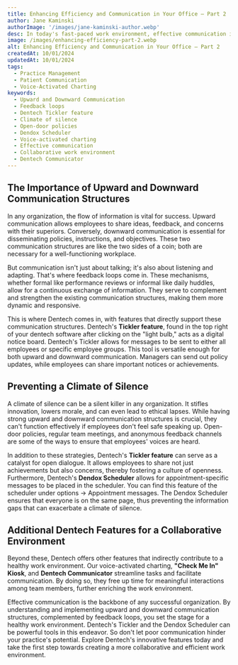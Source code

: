 ```yaml
---
title: Enhancing Efficiency and Communication in Your Office – Part 2
author: Jane Kaminski
authorImage: '/images/jane-kaminski-author.webp'
desc: In today's fast-paced work environment, effective communication is more crucial than ever. A lack of open dialogue can lead to misunderstandings, decreased productivity, and a toxic work culture. This blog post aims to shed light on key elements that contribute to a healthy work environment, such as upward and downward communication structures and feedback loops. We'll also delve into how Dentech's Tickler feature and the Dentech Scheduler can facilitate these aspects, enhancing both collaboration and efficiency in your dental practice.
image: /images/enhancing-efficiency-part-2.webp
alt: Enhancing Efficiency and Communication in Your Office – Part 2
createdAt: 10/01/2024
updatedAt: 10/01/2024
tags:
  - Practice Management
  - Patient Communication
  - Voice-Activated Charting
keywords:
  - Upward and Downward Communication
  - Feedback loops
  - Dentech Tickler feature
  - Climate of silence
  - Open-door policies
  - Dendox Scheduler
  - Voice-activated charting
  - Effective communication
  - Collaborative work environment
  - Dentech Communicator
---
```


## The Importance of Upward and Downward Communication Structures

In any organization, the flow of information is vital for success. Upward communication allows employees to share ideas, feedback, and concerns with their superiors. Conversely, downward communication is essential for disseminating policies, instructions, and objectives. These two communication structures are like the two sides of a coin; both are necessary for a well-functioning workplace.

But communication isn't just about talking; it's also about listening and adapting. That's where feedback loops come in. These mechanisms, whether formal like performance reviews or informal like daily huddles, allow for a continuous exchange of information. They serve to complement and strengthen the existing communication structures, making them more dynamic and responsive.

This is where Dentech comes in, with features that directly support these communication structures. Dentech's **Tickler feature**, found in the top right of your dentech software after clicking on the "light bulb," acts as a digital notice board. Dentech's Tickler allows for messages to be sent to either all employees or specific employee groups. This tool is versatile enough for both upward and downward communication. Managers can send out policy updates, while employees can share important notices or achievements.

## Preventing a Climate of Silence

A climate of silence can be a silent killer in any organization. It stifles innovation, lowers morale, and can even lead to ethical lapses. While having strong upward and downward communication structures is crucial, they can't function effectively if employees don't feel safe speaking up. Open-door policies, regular team meetings, and anonymous feedback channels are some of the ways to ensure that employees' voices are heard.

In addition to these strategies, Dentech's **Tickler feature** can serve as a catalyst for open dialogue. It allows employees to share not just achievements but also concerns, thereby fostering a culture of openness. Furthermore, Dentech's **Dendox Scheduler** allows for appointment-specific messages to be placed in the scheduler. You can find this feature of the scheduler under options -> Appointment messages. The Dendox Scheduler ensures that everyone is on the same page, thus preventing the information gaps that can exacerbate a climate of silence.

## Additional Dentech Features for a Collaborative Environment

Beyond these, Dentech offers other features that indirectly contribute to a healthy work environment. Our voice-activated charting, **"Check Me In" Kiosk**, and **Dentech Communicator** streamline tasks and facilitate communication. By doing so, they free up time for meaningful interactions among team members, further enriching the work environment.

Effective communication is the backbone of any successful organization. By understanding and implementing upward and downward communication structures, complemented by feedback loops, you set the stage for a healthy work environment. Dentech's Tickler and the Dendox Scheduler can be powerful tools in this endeavor. So don't let poor communication hinder your practice's potential. Explore Dentech's innovative features today and take the first step towards creating a more collaborative and efficient work environment.
